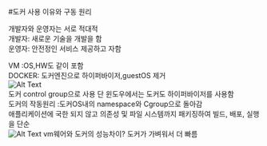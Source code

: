 #도커 사용 이유와 구동 원리    

개발자와 운영자는 서로 적대적    
개발자: 새로운 기술을 개발을 함      
운영자: 안전정인 서비스 제공하고 자함    

VM :OS,HW도 같이 포함            
DOCKER: 도커엔진으로 하이퍼바이저,guestOS 제거         
![Alt Text](https://zdnet2.cbsistatic.com/hub/i/r/2017/05/08/af178c5a-64dd-4900-8447-3abd739757e3/resize/770xauto/78abd09a8d41c182a28118ac0465c914/docker-vm-container.png)    
도커 control group으로 사용 단 윈도우에서는 도커도 하이퍼바이저를 사용함         
도커의 작동원리 :도커OS내의 namespace와 Cgroup으로 돌아감              
애플리케이션에 국한 되지 않고 의존성 및 파일 시스템까지 패키징하여 빌드, 배포, 실행을 단순      
![Alt Text](https://img1.daumcdn.net/thumb/R800x0/?scode=mtistory2&fname=https%3A%2F%2Ft1.daumcdn.net%2Fcfile%2Ftistory%2F24258F4058DE0C5615)
vm웨어와 도커의 성능차이? 도커가 가벼워서 더 빠름       

